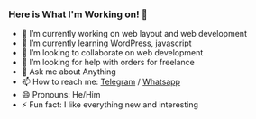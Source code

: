 ### Here is What I'm Working on! 👋

- 🔭 I’m currently working on web layout and web development
- 🌱 I’m currently learning WordPress, javascript
- 👯 I’m looking to collaborate on web development
- 🤔 I’m looking for help with orders for freelance
- 💬 Ask me about Anything
- 📫 How to reach me: [Telegram](https://t.me/VyacheslavKhl) / [Whatsapp](https://wa.me/37129977996)
- 😄 Pronouns: He/Him
- ⚡ Fun fact: I like everything new and interesting
